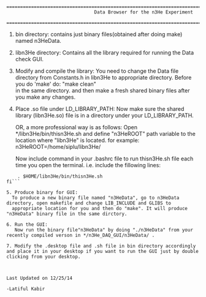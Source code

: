       ======================================================================================================
                                    Data Browser for the n3He Experiment
      ======================================================================================================
1. bin directory: contains just binary files(obtained after doing make) named n3HeData.

2. libn3He directory: Contains all the library required for running the Data check GUI.

3. Modify and compile the library:
   You need to change the Data file directory from Constants.h in libn3He to appropriate directory. Before you do 'make' do: "make clean"   
   in the same directory.  and then make a fresh shared binary files after you make any changes.

4. Place .so file under LD_LIBRARY_PATH:
   Now make sure the shared library (libn3He.so) file is in a directory under your LD_LIBRARY_PATH. 

   OR, a more professional way is as follows:
   Open */libn3He/bin/thisn3He.sh and define "n3HeROOT" path variable to the location where "libn3He" is located.
   for example: n3HeROOT=/home/siplu/libn3He/
   
   Now include command in your .bashrc file to run thisn3He.sh file each time you open the terminal. i.e. include the fillowing lines:

```if [ -f $HOME/libn3He/bin/thisn3He.sh ]; then
	. $HOME/libn3He/bin/thisn3He.sh
fi```

5. Produce binary for GUI:
  To produce a new binary file named "n3HeData", go to n3HeData directory, open makefile and change LIB_INCLUDE and GLIBS to
  appropriate location for you and then do "make". It will produce "n3HeData" binary file in the same dirctory. 

6. Run the GUI:
   Now run the binary file"n3HeData" by doing "./n3HeData" from your recently compiled verson in */n3He_DAQ_GUI/n3HeData/ .

7. Modify the .desktop file and .sh file in bin directory accordingly and place it in your desktop if you want to run the GUI just by double clicking from your desktop.


                                                                                  Last Updated on 12/25/14
                                                                                 -Latiful Kabir
